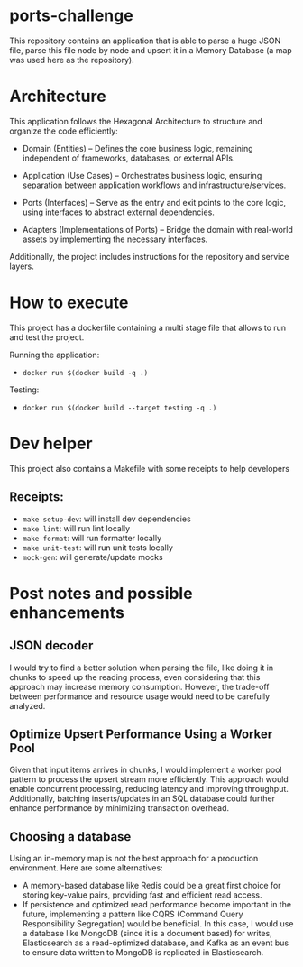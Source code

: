 # ports-challenge

This repository contains an application that is able to parse a huge JSON file, parse this file node by node and upsert it in a Memory Database (a map was used here as the repository).

# Architecture

This application follows the Hexagonal Architecture to structure and organize the code efficiently:

- Domain (Entities) – Defines the core business logic, remaining independent of frameworks, databases, or external APIs.

- Application (Use Cases) – Orchestrates business logic, ensuring separation between application workflows and infrastructure/services.

- Ports (Interfaces) – Serve as the entry and exit points to the core logic, using interfaces to abstract external dependencies.

- Adapters (Implementations of Ports) – Bridge the domain with real-world assets by implementing the necessary interfaces.

Additionally, the project includes instructions for the repository and service layers.


# How to execute

This project has a dockerfile containing a multi stage file that allows to run and test the project.

Running the application:
- `docker run $(docker build -q .)`

Testing:
- `docker run $(docker build --target testing -q .)`

# Dev helper

This project also contains a Makefile with some receipts to help developers

## Receipts:
- `make setup-dev`: will install dev dependencies
- `make lint`: will run lint locally
- `make format`: will run formatter locally
- `make unit-test`: will run unit tests locally 
- `mock-gen`: will generate/update mocks

# Post notes and possible enhancements

## JSON decoder

I would try to find a better solution when parsing the file, like doing it in chunks to speed up the reading process, even considering that this approach may increase memory consumption. However, the trade-off between performance and resource usage would need to be carefully analyzed.

## Optimize Upsert Performance Using a Worker Pool 

Given that input items arrives in chunks, I would implement a worker pool pattern to process the upsert stream more efficiently. This approach would enable concurrent processing, reducing latency and improving throughput. Additionally, batching inserts/updates in an SQL database could further enhance performance by minimizing transaction overhead.

## Choosing a database

Using an in-memory map is not the best approach for a production environment. Here are some alternatives:

- A memory-based database like Redis could be a great first choice for storing key-value pairs, providing fast and efficient read access.
- If persistence and optimized read performance become important in the future, implementing a pattern like CQRS (Command Query Responsibility Segregation) would be beneficial. In this case, I would use a database like MongoDB (since it is a document based) for writes, Elasticsearch as a read-optimized database, and Kafka as an event bus to ensure data written to MongoDB is replicated in Elasticsearch.
